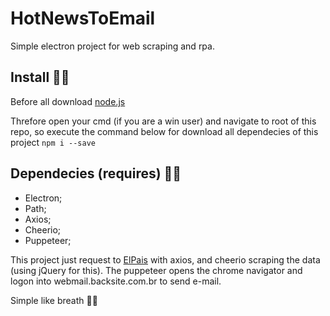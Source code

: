 # HotNewsToEmail
Simple electron project for web scraping and rpa.

## Install 🐱‍👤
Before all download [node.js](https://nodejs.org/en/)

Threfore open your cmd (if you are a win user) and navigate to root of this repo, so execute the command below for download all dependecies of this project
`npm i --save`

## Dependecies (requires) 🐱‍💻
* Electron;
* Path;
* Axios;
* Cheerio;
* Puppeteer;

This project just request to [ElPais](https://brasil.elpais.com) with axios, and cheerio scraping the data (using jQuery for this).
The puppeteer opens the chrome navigator and logon into webmail.backsite.com.br to send e-mail.

Simple like breath 🐱‍🐉
